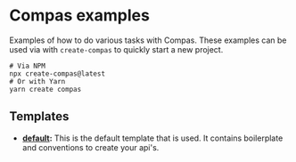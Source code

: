 # Compas examples

Examples of how to do various tasks with Compas. These examples can be used via
with `create-compas` to quickly start a new project.

```shell
# Via NPM
npx create-compas@latest
# Or with Yarn
yarn create compas
```

## Templates

- **[default](https://github.com/compasjs/compas/tree/main/examples/default):**
  This is the default template that is used. It contains boilerplate and
  conventions to create your api's.
